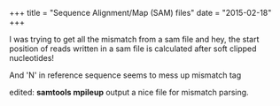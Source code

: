 +++
title = "Sequence Alignment/Map (SAM) files"
date = "2015-02-18"
+++


I was trying to get all the mismatch from a sam file and hey, the start position of reads written in a sam file is calculated after soft clipped nucleotides!

And 'N' in reference sequence seems to mess up mismatch tag

edited: **samtools mpileup** output a nice file for mismatch parsing.
